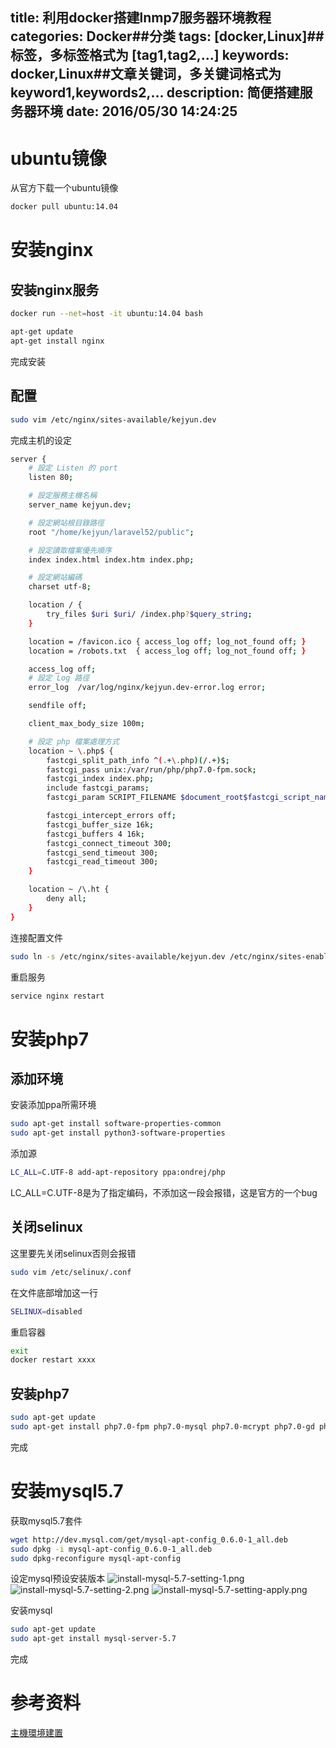 title: 利用docker搭建lnmp7服务器环境教程
categories: Docker##分类
tags: [docker,Linux]##标签，多标签格式为 [tag1,tag2,...]
keywords: docker,Linux##文章关键词，多关键词格式为 keyword1,keywords2,...
description: 简便搭建服务器环境
date: 2016/05/30 14:24:25 
---

# ubuntu镜像
从官方下载一个ubuntu镜像
``` bash
docker pull ubuntu:14.04
```

# 安装nginx

## 安装nginx服务
``` bash
docker run --net=host -it ubuntu:14.04 bash

apt-get update 
apt-get install nginx
```
完成安装

## 配置
``` bash
sudo vim /etc/nginx/sites-available/kejyun.dev
```
完成主机的设定
``` bash
server {
    # 設定 Listen 的 port
    listen 80;

    # 設定服務主機名稱
    server_name kejyun.dev;

    # 設定網站根目錄路徑
    root "/home/kejyun/laravel52/public";

    # 設定讀取檔案優先順序
    index index.html index.htm index.php;

    # 設定網站編碼
    charset utf-8;

    location / {
        try_files $uri $uri/ /index.php?$query_string;
    }

    location = /favicon.ico { access_log off; log_not_found off; }
    location = /robots.txt  { access_log off; log_not_found off; }

    access_log off;
    # 設定 Log 路徑
    error_log  /var/log/nginx/kejyun.dev-error.log error;

    sendfile off;

    client_max_body_size 100m;

    # 設定 php 檔案處理方式
    location ~ \.php$ {
        fastcgi_split_path_info ^(.+\.php)(/.+)$;
        fastcgi_pass unix:/var/run/php/php7.0-fpm.sock;
        fastcgi_index index.php;
        include fastcgi_params;
        fastcgi_param SCRIPT_FILENAME $document_root$fastcgi_script_name;

        fastcgi_intercept_errors off;
        fastcgi_buffer_size 16k;
        fastcgi_buffers 4 16k;
        fastcgi_connect_timeout 300;
        fastcgi_send_timeout 300;
        fastcgi_read_timeout 300;
    }

    location ~ /\.ht {
        deny all;
    }
}
```
连接配置文件
``` bash
sudo ln -s /etc/nginx/sites-available/kejyun.dev /etc/nginx/sites-enabled/kejyun.dev
```
重启服务
``` bash
service nginx restart
```

# 安装php7

## 添加环境
安装添加ppa所需环境
``` bash
sudo apt-get install software-properties-common
sudo apt-get install python3-software-properties
```

添加源
``` bash
LC_ALL=C.UTF-8 add-apt-repository ppa:ondrej/php
```
LC_ALL=C.UTF-8是为了指定编码，不添加这一段会报错，这是官方的一个bug


## 关闭selinux
这里要先关闭selinux否则会报错
``` bash
sudo vim /etc/selinux/.conf
```

在文件底部增加这一行
``` bash
SELINUX=disabled
```
重启容器
``` bash
exit
docker restart xxxx 
```
## 安装php7
``` bash
sudo apt-get update
sudo apt-get install php7.0-fpm php7.0-mysql php7.0-mcrypt php7.0-gd php7.0-cli php7.0-curl php7.0-imap
```
完成

# 安装mysql5.7

获取mysql5.7套件
``` bash
wget http://dev.mysql.com/get/mysql-apt-config_0.6.0-1_all.deb
sudo dpkg -i mysql-apt-config_0.6.0-1_all.deb
sudo dpkg-reconfigure mysql-apt-config
```
设定mysql预设安装版本
![install-mysql-5.7-setting-1.png](/uploads/install-mysql-5.7-setting-1.png)
![install-mysql-5.7-setting-2.png](/uploads/install-mysql-5.7-setting-2.png)
![install-mysql-5.7-setting-apply.png](/uploads/install-mysql-5.7-setting-apply.png)

安装mysql
``` bash
sudo apt-get update
sudo apt-get install mysql-server-5.7
```
完成

# 参考资料
[主機環境建置](http://laravel5-book.kejyun.com/hosting/Hosting-README.html)
